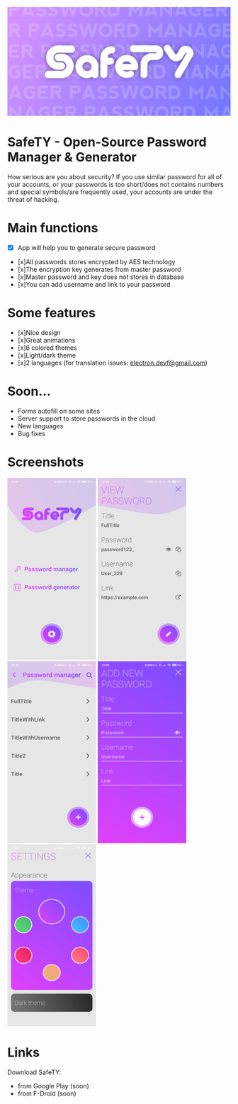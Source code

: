 ![SafeTY](assets/images/footer.png)

# SafeTY - Open-Source Password Manager & Generator

How serious are you about security? If you use similar password for all of your accounts, or your passwords is too short/does not contains numbers and special symbols/are frequently used, your accounts are under the threat of hacking.

# Main functions
* [x] App will help you to generate secure password
* [x]All passwords stores encrypted by AES technology
* [x]The encryption key generates from master password
* [x]Master password and key does not stores in database
* [x]You can add username and link to your password

# Some features
* [x]Nice design
* [x]Great animations
* [x]6 colored themes
* [x]Light/dark theme
* [x]2 languages (for translation issues: electron.devf@gmail.com)

# Soon...
* Forms autofill on some sites
* Server support to store passwords in the cloud
* New languages
* Bug fixes

# Screenshots


<img src="assets/images/screen1.jpg" width="200px" height="411px" /> <img src="assets/images/screen3.jpg" width="200px" height="411px" /> <img src="assets/images/screen2.jpg" width="200px" height="411px" /> <img src="assets/images/screen4.jpg" width="200px" height="411px" /> <img src="assets/images/screen5.jpg" width="200px" height="411px" />

# Links

Download SafeTY:
* from Google Play (soon)
* from F-Droid (soon)
